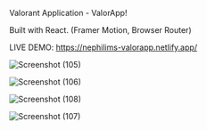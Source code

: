 Valorant Application - ValorApp!

Built with React. (Framer Motion, Browser Router) 

LIVE DEMO: https://nephilims-valorapp.netlify.app/

![Screenshot (105)](https://github.com/13Nephilimm/Valorapp/assets/105174357/d01b5860-a95b-4f04-adc5-e0dcd338853e)

![Screenshot (106)](https://github.com/13Nephilimm/Valorapp/assets/105174357/5ac4e7e1-6719-4473-bdd4-0fe334febb31)

![Screenshot (108)](https://github.com/13Nephilimm/Valorapp/assets/105174357/76b0c0b2-fe21-4fca-b90b-af710d02b92d)

![Screenshot (107)](https://github.com/13Nephilimm/Valorapp/assets/105174357/e2d68ba6-ddba-453b-bfd8-52b49ad757bf)
